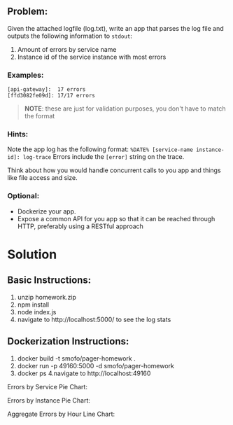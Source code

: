 ## Problem:

Given the attached logfile (log.txt), write an app that parses the log file and 
outputs the following information to `stdout`:

1. Amount of errors by service name
2. Instance id of the service instance with most errors

### Examples:

```
[api-gateway]:  17 errors
[ffd3082fe09d]: 17/17 errors
```

> **NOTE**: these are just for validation purposes, you don't have to match the format

### Hints:

Note the app log has the following format: `%DATE% [service-name instance-id]: log-trace`
Errors include the `[error]` string on the trace.

Think about how you would handle concurrent calls to you app and things like
file access and size.

### Optional:

  - Dockerize your app.
  - Expose a common API for you app so that it can be reached through HTTP,
    preferably using a RESTful approach
    
    
# Solution
    
## Basic Instructions:
1. unzip homework.zip
2. npm install
3. node index.js
4. navigate to http://localhost:5000/ to see the log stats

## Dockerization Instructions:

1. docker build -t smofo/pager-homework .
2. docker run -p 49160:5000 -d smofo/pager-homework
3. docker ps
4.navigate to http://localhost:49160

Errors by Service Pie Chart:


Errors by Instance Pie Chart:


Aggregate Errors by Hour Line Chart:


